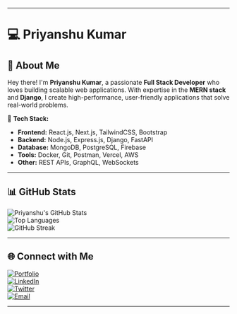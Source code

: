 
---

# 💻 Priyanshu Kumar   


## 🚀 About Me  
Hey there! I'm **Priyanshu Kumar**, a passionate **Full Stack Developer** who loves building scalable web applications. With expertise in the **MERN stack** and **Django**, I create high-performance, user-friendly applications that solve real-world problems.  

🔹 **Tech Stack:**  
- **Frontend:** React.js, Next.js, TailwindCSS, Bootstrap  
- **Backend:** Node.js, Express.js, Django, FastAPI  
- **Database:** MongoDB, PostgreSQL, Firebase  
- **Tools:** Docker, Git, Postman, Vercel, AWS  
- **Other:** REST APIs, GraphQL, WebSockets  

---

## 📊 GitHub Stats  
![Priyanshu's GitHub Stats](https://github-readme-stats.vercel.app/api?username=cbum-dev&show_icons=true&theme=radical)  
![Top Languages](https://github-readme-stats.vercel.app/api/top-langs/?username=cbum-dev&layout=compact&theme=radical)  
![GitHub Streak](https://github-readme-streak-stats.herokuapp.com/?user=cbum-dev&theme=radical)  

---

## 🌐 Connect with Me  
[![Portfolio](https://img.shields.io/badge/Portfolio-%23000000.svg?&style=for-the-badge)](https://yourportfolio.com)  
[![LinkedIn](https://img.shields.io/badge/LinkedIn-%230077B5.svg?&style=for-the-badge&logo=linkedin)](https://linkedin.com/in/your-profile)  
[![Twitter](https://img.shields.io/badge/Twitter-%231DA1F2.svg?&style=for-the-badge&logo=twitter)](https://twitter.com/yourhandle)  
[![Email](https://img.shields.io/badge/Email-%23D14836.svg?&style=for-the-badge&logo=gmail)](mailto:your.email@example.com)  

---
